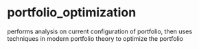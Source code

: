 # portfolio_optimization
performs analysis on current configuration of portfolio, then uses techniques in modern portfolio theory to optimize the portfolio
